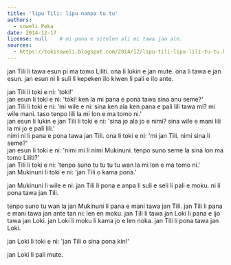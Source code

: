 ```yaml
---
title: 'lipu Tili: lipu nanpa tu tu'
authors:
  - soweli Peka
date: 2014-12-17
license: null    # mi pana e sitelen ali mi tawa jan ale.
sources:
  - https://tokisoweli.blogspot.com/2014/12/lipu-tili-lipu-lili-tu-tu.html
---
```


jan Tili li tawa esun pi ma tomo Liliti. ona li lukin e jan mute. ona li tawa e jan esun. jan esun ni li suli li kepeken ilo kiwen li pali e ilo ante.

jan Tili li toki e ni: 'toki!'  \
jan esun li toki e ni: 'toki! ken la mi pana e pona tawa sina anu seme?'  \
jan Tili li toki e ni: 'mi wile e ni: sina ken ala ken pana e pali lili tawa mi? mi wile mani. taso tenpo lili la mi lon e ma tomo ni.'  \
jan esun li lukin e jan Tili li toki e ni: 'sina jo ala jo e nimi? sina wile e mani lili la mi jo e pali lili.'  \
nimi ni li pana e pona tawa jan Tili. ona li toki e ni: 'mi jan Tili. nimi sina li seme?'  \
jan esun li toki e ni: 'nimi mi li nimi Mukinuni. tenpo suno seme la sina lon ma tomo Liliti?'  \
jan Tili li toki e ni: 'tenpo suno tu tu tu tu wan la mi lon e ma tomo ni.'  \
jan Mukinuni li toki e ni: 'jan Tili o kama pona.'

jan Mukinuni li wile e ni: jan Tili li pona e anpa li suli e seli li pali e moku. ni li pona tawa jan Tili.

tenpo suno tu wan la jan Mukinuni li pana e mani tawa jan Tili. jan Tili li pana e mani tawa jan ante tan ni: len en moku. jan Tili li tawa jan Loki li pana e ijo tawa jan Loki. jan Loki li moku li kama jo e len noka. jan Tili li pona tawa jan Loki.

jan Loki li toki e ni: 'jan Tili o sina pona kin!'

jan Loki li pali mute.

<!--

Comments from Kaliputra (2015-01-08):

'tawa jan esun'. no 'e'.similarly, no 'e' with 'lon' (or any other preposition, except when used as causatives)
The newest rules seem to allow that quotations are nouns and so we can say 'toki e 'toki!'' and so on. The older alternative was to require a 'nimi' (or such like) before the quote.

-->